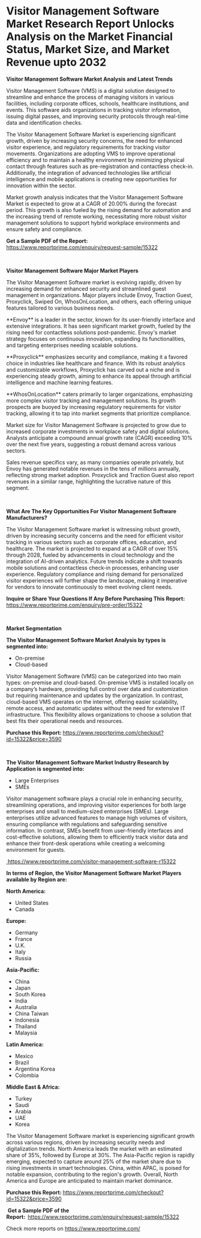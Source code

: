 <p><h1>Visitor Management Software Market Research Report Unlocks Analysis on the Market Financial Status, Market Size, and Market Revenue upto 2032</h1></p><p><strong>Visitor Management Software Market Analysis and Latest Trends</strong></p>
<p><p>Visitor Management Software (VMS) is a digital solution designed to streamline and enhance the process of managing visitors in various facilities, including corporate offices, schools, healthcare institutions, and events. This software aids organizations in tracking visitor information, issuing digital passes, and improving security protocols through real-time data and identification checks.</p><p>The Visitor Management Software Market is experiencing significant growth, driven by increasing security concerns, the need for enhanced visitor experience, and regulatory requirements for tracking visitor movements. Organizations are adopting VMS to improve operational efficiency and to maintain a healthy environment by minimizing physical contact through features such as pre-registration and contactless check-in. Additionally, the integration of advanced technologies like artificial intelligence and mobile applications is creating new opportunities for innovation within the sector.</p><p>Market growth analysis indicates that the Visitor Management Software Market is expected to grow at a CAGR of 20.00% during the forecast period. This growth is also fueled by the rising demand for automation and the increasing trend of remote working, necessitating more robust visitor management solutions to support hybrid workplace environments and ensure safety and compliance.</p></p>
<p><strong>Get a Sample PDF of the Report:&nbsp;</strong> <a href="https://www.reportprime.com/enquiry/request-sample/15322?utm_campaign=2269&utm_medium=2&utm_source=Github&utm_content=ia&utm_term=20032025&utm_id=visitor-management-software">https://www.reportprime.com/enquiry/request-sample/15322</a></p>
<p>&nbsp;</p>
<p><strong>Visitor Management Software Major Market Players</strong></p>
<p><p>The Visitor Management Software market is evolving rapidly, driven by increasing demand for enhanced security and streamlined guest management in organizations. Major players include Envoy, Traction Guest, Proxyclick, Swiped On, WhosOnLocation, and others, each offering unique features tailored to various business needs.</p><p>**Envoy** is a leader in the sector, known for its user-friendly interface and extensive integrations. It has seen significant market growth, fueled by the rising need for contactless solutions post-pandemic. Envoy's market strategy focuses on continuous innovation, expanding its functionalities, and targeting enterprises needing scalable solutions.</p><p>**Proxyclick** emphasizes security and compliance, making it a favored choice in industries like healthcare and finance. With its robust analytics and customizable workflows, Proxyclick has carved out a niche and is experiencing steady growth, aiming to enhance its appeal through artificial intelligence and machine learning features.</p><p>**WhosOnLocation** caters primarily to larger organizations, emphasizing more complex visitor tracking and management solutions. Its growth prospects are buoyed by increasing regulatory requirements for visitor tracking, allowing it to tap into market segments that prioritize compliance.</p><p>Market size for Visitor Management Software is projected to grow due to increased corporate investments in workplace safety and digital solutions. Analysts anticipate a compound annual growth rate (CAGR) exceeding 10% over the next five years, suggesting a robust demand across various sectors.</p><p>Sales revenue specifics vary, as many companies operate privately, but Envoy has generated notable revenues in the tens of millions annually, reflecting strong market adoption. Proxyclick and Traction Guest also report revenues in a similar range, highlighting the lucrative nature of this segment.</p></p>
<p>&nbsp;</p>
<p><strong>What Are The Key Opportunities For Visitor Management Software Manufacturers?</strong></p>
<p><p>The Visitor Management Software market is witnessing robust growth, driven by increasing security concerns and the need for efficient visitor tracking in various sectors such as corporate offices, education, and healthcare. The market is projected to expand at a CAGR of over 15% through 2028, fueled by advancements in cloud technology and the integration of AI-driven analytics. Future trends indicate a shift towards mobile solutions and contactless check-in processes, enhancing user experience. Regulatory compliance and rising demand for personalized visitor experiences will further shape the landscape, making it imperative for vendors to innovate continuously to meet evolving client needs.</p></p>
<p><strong>Inquire or Share Your Questions If Any Before Purchasing This Report:</strong> <a href="https://www.reportprime.com/enquiry/pre-order/15322?utm_campaign=2269&utm_medium=2&utm_source=Github&utm_content=ia&utm_term=20032025&utm_id=visitor-management-software">https://www.reportprime.com/enquiry/pre-order/15322</a></p>
<p>&nbsp;</p>
<p><strong>Market Segmentation</strong></p>
<p><strong>The Visitor Management Software Market Analysis by types is segmented into:</strong></p>
<p><ul><li>On-premise</li><li>Cloud-based</li></ul></p>
<p><p>Visitor Management Software (VMS) can be categorized into two main types: on-premise and cloud-based. On-premise VMS is installed locally on a company’s hardware, providing full control over data and customization but requiring maintenance and updates by the organization. In contrast, cloud-based VMS operates on the internet, offering easier scalability, remote access, and automatic updates without the need for extensive IT infrastructure. This flexibility allows organizations to choose a solution that best fits their operational needs and resources.</p></p>
<p><strong>Purchase this Report:&nbsp;</strong><a href="https://www.reportprime.com/checkout?id=15322&price=3590&utm_campaign=2269&utm_medium=2&utm_source=Github&utm_content=ia&utm_term=20032025&utm_id=visitor-management-software">https://www.reportprime.com/checkout?id=15322&price=3590</a></p>
<p>&nbsp;</p>
<p><strong>The Visitor Management Software Market Industry Research by Application is segmented into:</strong></p>
<p><ul><li>Large Enterprises</li><li>SMEs</li></ul></p>
<p><p>Visitor management software plays a crucial role in enhancing security, streamlining operations, and improving visitor experiences for both large enterprises and small to medium-sized enterprises (SMEs). Large enterprises utilize advanced features to manage high volumes of visitors, ensuring compliance with regulations and safeguarding sensitive information. In contrast, SMEs benefit from user-friendly interfaces and cost-effective solutions, allowing them to efficiently track visitor data and enhance their front-desk operations while creating a welcoming environment for guests.</p></p>
<p><a href="https://www.reportprime.com/visitor-management-software-r15322?utm_campaign=2269&utm_medium=2&utm_source=Github&utm_content=ia&utm_term=20032025&utm_id=visitor-management-software">&nbsp;https://www.reportprime.com/visitor-management-software-r15322</a></p>
<p><strong>In terms of Region, the Visitor Management Software Market Players available by Region are:</strong></p>
<p>
    <p> <strong> North America: </strong>
        <ul>
            <li>United States</li>
            <li>Canada</li>
        </ul>
        </p> 
    <p> <strong> Europe: </strong>
        <ul>
            <li>Germany</li>
            <li>France</li>
            <li>U.K.</li>
            <li>Italy</li>
            <li>Russia</li>
        </ul>
        </p> 
    <p> <strong> Asia-Pacific: </strong>
        <ul>
            <li>China</li>
            <li>Japan</li>
            <li>South Korea</li>
            <li>India</li>
            <li>Australia</li>
            <li>China Taiwan</li>
            <li>Indonesia</li>
            <li>Thailand</li>
            <li>Malaysia</li>
        </ul>
        </p> 
    <p> <strong> Latin America: </strong>
        <ul>
            <li>Mexico</li>
            <li>Brazil</li>
            <li>Argentina Korea</li>
            <li>Colombia</li>
        </ul>
        </p> 
    <p> <strong> Middle East & Africa: </strong>
        <ul>
            <li>Turkey</li>
            <li>Saudi</li>
            <li>Arabia</li>
            <li>UAE</li>
            <li>Korea</li>
        </ul>
    </p>
    </p>
<p><p>The Visitor Management Software market is experiencing significant growth across various regions, driven by increasing security needs and digitalization trends. North America leads the market with an estimated share of 35%, followed by Europe at 30%. The Asia-Pacific region is rapidly emerging, expected to capture around 25% of the market share due to rising investments in smart technologies. China, within APAC, is poised for notable expansion, contributing to the region's growth. Overall, North America and Europe are anticipated to maintain market dominance.</p></p>
<p><strong>Purchase this Report: </strong><a href="https://www.reportprime.com/checkout?id=15322&price=3590&utm_campaign=2269&utm_medium=2&utm_source=Github&utm_content=ia&utm_term=20032025&utm_id=visitor-management-software">https://www.reportprime.com/checkout?id=15322&price=3590</a></p>
<p>&nbsp;<strong>Get a Sample PDF of the Report:&nbsp;&nbsp;</strong><a href="https://www.reportprime.com/enquiry/request-sample/15322?utm_campaign=2269&utm_medium=2&utm_source=Github&utm_content=ia&utm_term=20032025&utm_id=visitor-management-software">https://www.reportprime.com/enquiry/request-sample/15322</a></p>
<p><strong></strong></p>
<p>Check more reports on <a href="https://www.reportprime.com/?utm_campaign=2269&utm_medium=2&utm_source=Github&utm_content=ia&utm_term=20032025&utm_id=visitor-management-software">https://www.reportprime.com/</a></p>